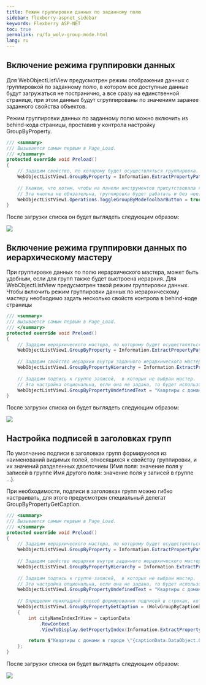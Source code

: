 ```yaml
---
title: Режим группировки данных по заданному полю
sidebar: flexberry-aspnet_sidebar
keywords: Flexberry ASP-NET
toc: true
permalink: ru/fa_wolv-group-mode.html
lang: ru
---
```


## Включение режима группировки данных
Для WebObjectListView предусмотрен режим отображения данных с группировкой по заданному полю, в котором все доступные данные
будут загружаться не постранично, а все сразу на единственной странице, при этом данные будут сгруппированы
по значениям заранее заданного свойства объектов.

Режим группировки данных по заданному полю можно включить из behind-кода страницы, проставив у контрола настройку GroupByProperty.

```csharp
/// <summary>
/// Вызывается самым первым в Page_Load.
/// </summary>
protected override void Preload()
{
    // Зададим свойство, по которому будет осуществляться группировка.
    WebObjectListView1.GroupByProperty = Information.ExtractPropertyPath<Квартира>(x => x.ВидОтделки);
    
    // Укажем, что хотим, чтобы на панели инструментов присутствовала кнопка включения/отключения режима группировки данных.
    // Эта кнопка не обязательна, группировка будет рабатать и без нее.
    WebObjectListView1.Operations.ToggleGroupByModeToolbarButton = true;
}
```

После загрузки списка он будет выглядеть следующим образом:

![](/images/pages/products/flexberry-aspnet/controls/wolv/group-by-mode1.png)

## Включение режима группировки данных по иерархическому мастеру
При группировке данных по полю иерархического мастера, может быть удобным, если для групп также будет выстроена иерархия.
Для WebObjectListView предусмотрен такой режим группировки данных.
Чтобы включить режим группировки данных по иерархическому мастеру необходимо задать несколько свойств контрола в behind-коде страницы
 
```csharp
/// <summary>
/// Вызывается самым первым в Page_Load.
/// </summary>
protected override void Preload()
{
    // Зададим иерархического мастера, по которому будет осуществляться группировка.
    WebObjectListView1.GroupByProperty = Information.ExtractPropertyPath<Квартира>(x => x.Дом.Город);
    
    // Зададим свойство иерархии внутри заданного иерархического мастера.
    WebObjectListView1.GroupByPropertyHierarchy = Information.ExtractPropertyPath<Город>(x => x.Иерархия);
    
    // Зададим подпись к группе записей,  в которых не выбран мастер.
    // Эта настройка опциональна, если она не задана, то будет использовано значение по умолчанию.
    WebObjectListView1.GroupByPropertyUndefinedText = "Квартиры с домами в неопределенных городах";
}
```

После загрузки списка он будет выглядеть следующим образом:

![](/images/pages/products/flexberry-aspnet/controls/wolv/group-by-mode2.png)

## Настройка подписей в заголовках групп
По умолчанию подписи в заголовках групп формируются из наименований видимых полей, относящихся к свойству группировки, и их значений разделенных двоеточием (Имя поля: значение поля у записей в группе Имя другого поля: значение поля у записей в группе ...).

При необходимости, подписи в заголовках групп можно гибко настраивать, для этого предусмотрен специальный делегат GroupByPropertyGetCaption.

```csharp
/// <summary>
/// Вызывается самым первым в Page_Load.
/// </summary>
protected override void Preload()
{
    // Зададим иерархического мастера, по которому будет осуществляться группировка.
    WebObjectListView1.GroupByProperty = Information.ExtractPropertyPath<Квартира>(x => x.Дом.Город);
    
    // Зададим свойство иерархии внутри заданного иерархического мастера.
    WebObjectListView1.GroupByPropertyHierarchy = Information.ExtractPropertyPath<Город>(x => x.Иерархия);
    
    // Зададим подпись к группе записей,  в которых не выбран мастер.
    // Эта настройка опциональна, если она не задана, то будет использовано значение по умолчанию.
    WebObjectListView1.GroupByPropertyUndefinedText = "Квартиры с домами в неопределенных городах";
    
    // Определим прикладной способ формирования подписей в строках, которые являются заголовками групп.
    WebObjectListView1.GroupByPropertyGetCaption = (WolvGroupByCaptionData captionData) =>
    {
        int cityNameIndexInView = captionData
            .RowContext
            .ViewToDisplay.GetPropertyIndex(Information.ExtractPropertyPath<Квартира>(x => x.Дом.Город.Наименование));

        return $"Квартиры с домами в городе \"{captionData.DataObject.ObjectedData[cityNameIndexInView]}\"";
    };
}
```

После загрузки списка он будет выглядеть следующим образом:

![](/images/pages/products/flexberry-aspnet/controls/wolv/group-by-mode3.png)
